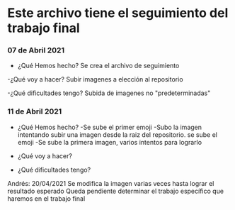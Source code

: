 # Este archivo tiene el seguimiento del trabajo final

### 07 de Abril 2021
- ¿Qué Hemos hecho?
  Se crea el archivo de seguimiento

-¿Qué voy a hacer?
  Subir imagenes a elección al repositorio

-¿Qué dificultades tengo?
  Subida de imagenes no "predeterminadas"

### 11 de Abril 2021

- ¿Qué Hemos hecho?
  -Se sube el primer emoji
  -Subo la imagen intentando subir una imagen desde la raiz del repositorio. se sube el emoji 
  -Se sube la primera imagen, varios intentos para lograrlo
- ¿Qué voy a hacer?
  
  
  
- ¿Qué dificultades tengo?


Andrés: 
20/04/2021
Se modifica la imagen varias veces hasta lograr el resultado esperado
Queda pendiente determinar el trabajo específico que haremos en el trabajo final

